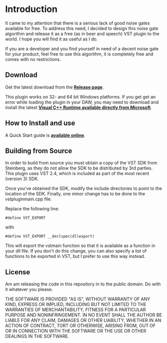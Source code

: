 # Introduction

It came to my attention that there is a serious lack of good noise gates available for free. To address this need, I decided to design this noise gate algorithm and release it as a free (as in beer and speech) VST plugin to the world. I hope you will find it as useful as I do. 

If you are a developer and you find yourself in need of a decent noise gate for your product, feel free to use this algorithm, it is completely free and comes with no restrictions. 

## Download

Get the latest download from the **[Release page](https://github.com/ValdemarOrn/NoiseInvaderVST/releases/)**.

This plugin works on 32- and 64 bit Windows platforms.
If you get get an error while loading the plugin in your DAW, you may need to download and install the latest **[Visual C++ Runtime available directly from Microsoft](https://www.microsoft.com/en-us/download/details.aspx?id=48145)**. 

## How to Install and use

A Quick Start guide is **[available online](https://github.com/ValdemarOrn/NoiseInvaderVST/releases/download/2016-11-05_02/Noise.Invader.-.Quick.Start.pdf)**.

## Building from Source

In order to build from source you must obtain a copy of the VST SDK from Steinberg, as they do not allow the SDK to be distributed by 3rd parties. This plugin uses VST 2.4, which is included as part of the most recent (version 3) SDK.

Once you've obtained the SDK, modify the include directories to point to the location of the SDK. Finally, one minor change has to be done to the vstpluginmain.cpp file.

Replace the following line:

    #define VST_EXPORT

with

    #define VST_EXPORT __declspec(dllexport)

This will export the vstmain function so that it is available as a function in your dll file. If you don't do this change, you can also specify a list of functions to be exported in VST, but I prefer to use this way instead.

## License

Am am releasing the code in this repository in to the public domain. Do with it whatever you please.

THE SOFTWARE IS PROVIDED "AS IS", WITHOUT WARRANTY OF ANY KIND, EXPRESS OR IMPLIED, INCLUDING BUT NOT LIMITED TO THE WARRANTIES OF MERCHANTABILITY, FITNESS FOR A PARTICULAR PURPOSE AND NONINFRINGEMENT. IN NO EVENT SHALL THE AUTHOR BE LIABLE FOR ANY CLAIM, DAMAGES OR OTHER LIABILITY, WHETHER IN AN ACTION OF CONTRACT, TORT OR OTHERWISE, ARISING FROM, OUT OF OR IN CONNECTION WITH THE SOFTWARE OR THE USE OR OTHER DEALINGS IN THE SOFTWARE. 